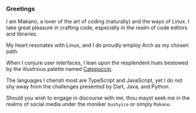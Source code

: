 ### Greetings

I am Makano, a lover of the art of coding (naturally) and the ways of Linux. I take great pleasure in crafting code, especially in the realm of code editors and libraries.

My heart resonates with Linux, and I do proudly employ Arch as my chosen path. 

When I conjure user interfaces, I lean upon the resplendent hues bestowed by the illustrious palette named [Catppuccin](https://github.com/catppuccin).

The languages I cherish most are TypeScript and JavaScript, yet I do not shy away from the challenges presented by Dart, Java, and Python.

Should you wish to engage in discourse with me, thou mayst seek me in the realms of social media under the moniker `bushyice` or simply `Makano`.
